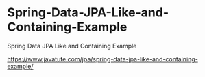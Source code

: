 # Spring-Data-JPA-Like-and-Containing-Example
Spring Data JPA Like and Containing Example

https://www.javatute.com/jpa/spring-data-jpa-like-and-containing-example/
